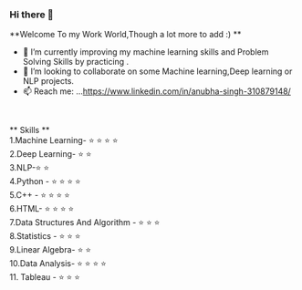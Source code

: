 ### Hi there 👋


**Welcome To my Work World,Though a lot more to add :) **
- 🔭 I’m currently improving my machine learning skills and Problem Solving Skills by practicing .
- 👯 I’m looking to collaborate on some Machine learning,Deep learning or NLP projects.
- 📫 Reach me: ...https://www.linkedin.com/in/anubha-singh-310879148/
<br/>


** Skills **<br/>
1.Machine Learning- :star: :star: :star: :star:   <br/>
2.Deep Learning- :star: :star:                    <br/>
3.NLP-:star: :star:                               <br/>
4.Python - :star: :star: :star: :star:            <br/>
5.C++ - :star: :star: :star: :star:               <br/>
6.HTML- :star: :star: :star: :star:               <br/>
7.Data Structures And Algorithm - :star: :star: :star:     <br/>
8.Statistics - :star: :star: :star:                        <br/>
9.Linear Algebra- :star: :star:                            <br/>
10.Data Analysis- :star: :star: :star: :star:              <br/>
11. Tableau - :star: :star: :star:                         <br/>
